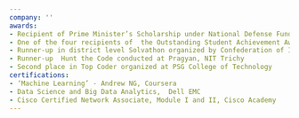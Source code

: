 ```yaml
---
company: ''
awards: 
- Recipient of Prime Minister’s Scholarship under National Defense Fund
- One of the four recipients of  the Outstanding Student Achievement Award for the batch of 2015-19
- Runner-up in district level Solvathon organized by Confederation of Indian Industry
- Runner-up  Hunt the Code conducted at Pragyan, NIT Trichy
- Second place in Top Coder organized at PSG College of Technology
certifications:
- ‘Machine Learning’ - Andrew NG, Coursera
- Data Science and Big Data Analytics,  Dell EMC
- Cisco Certified Network Associate, Module I and II, Cisco Academy
---
```

